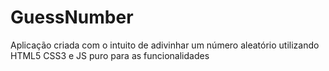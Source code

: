 # GuessNumber
Aplicação criada com o intuito de adivinhar um número aleatório utilizando HTML5 CSS3 e JS puro para as funcionalidades
